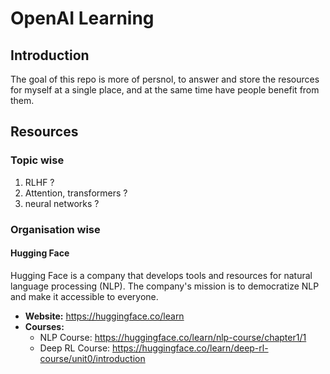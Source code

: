 # OpenAI Learning

## Introduction

The goal of this repo is more of persnol, to answer and store the resources for myself at a single place, and at the same time have people benefit from them. 

## Resources

### Topic wise 

1. RLHF ? 
2. Attention, transformers ? 
3. neural networks ? 

### Organisation wise

#### Hugging Face

Hugging Face is a company that develops tools and resources for natural language processing (NLP). The company's mission is to democratize NLP and make it accessible to everyone.

* **Website:** https://huggingface.co/learn
* **Courses:**
    * NLP Course: https://huggingface.co/learn/nlp-course/chapter1/1
    * Deep RL Course: https://huggingface.co/learn/deep-rl-course/unit0/introduction

